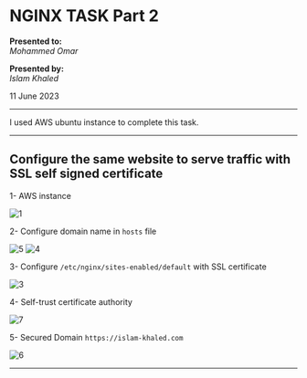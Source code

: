 # NGINX TASK Part 2

**Presented to:**    
_Mohammed Omar_    

**Presented by:**   
_Islam Khaled_    

11 June 2023

-----------------------------------------
I used AWS ubuntu instance to complete this task.

-----------------------------------------
## Configure the same website to serve traffic with SSL self signed certificate
1- AWS instance

![1](https://github.com/eslamkhaled560/Sprints-Tasks/assets/54172897/7b67a74d-65b4-411d-a958-bc7b0d0ca4b8)

2- Configure domain name in ```hosts``` file

![5](https://github.com/eslamkhaled560/Sprints-Tasks/assets/54172897/cfea2f10-9dfa-4f6d-b978-102b7eff3c32)
![4](https://github.com/eslamkhaled560/Sprints-Tasks/assets/54172897/2d666065-1f31-405a-b9d8-536f770fe7e6)

3- Configure ```/etc/nginx/sites-enabled/default``` with SSL certificate

![3](https://github.com/eslamkhaled560/Sprints-Tasks/assets/54172897/44996333-f9b3-4d40-8d79-05fa68935ed8)

4- Self-trust certificate authority

![7](https://github.com/eslamkhaled560/Sprints-Tasks/assets/54172897/b6d8c9c7-5a04-447d-a4b1-962dc2d2253e)

5- Secured Domain ```https://islam-khaled.com```

![6](https://github.com/eslamkhaled560/Sprints-Tasks/assets/54172897/40334a23-7199-480e-b42b-d677d83c4ef1)

-----------------------------------------